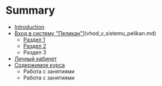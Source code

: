 # Summary

* [Introduction](README.md)
* [Вход в систему "Пеликан"](README.md)](vhod_v_sistemu_pelikan.md)
   * [Раздел 1](razdel_1.md)
   * [Раздел 2](razdel_2.md)
   * Раздел 3
* [Личный кабинет](lichnii_kabinet.md)
* [Содержимое курса](soderzhimoe_kursa.md)
   * Работа с занятиями
   * Работа с занятиями

